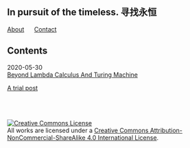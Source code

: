 ## In pursuit of the timeless. 寻找永恒

[About](/posts/about.md)  &nbsp;&nbsp;&nbsp;&nbsp;&nbsp;[Contact](/post/contact.md)

## Contents

2020-05-30  
[Beyond Lambda Calculus And Turing Machine](/posts/2020/05/BeyondLCAndTM.md) 


[A trial post](/posts/firstH.md) 


<br/><br/><br/>
<a rel="license" href="http://creativecommons.org/licenses/by-nc-sa/4.0/"><img alt="Creative Commons License" style="border-width:0" src="https://i.creativecommons.org/l/by-nc-sa/4.0/88x31.png" /></a><br />All works are licensed under a <a rel="license" href="http://creativecommons.org/licenses/by-nc-sa/4.0/">Creative Commons Attribution-NonCommercial-ShareAlike 4.0 International License</a>.
